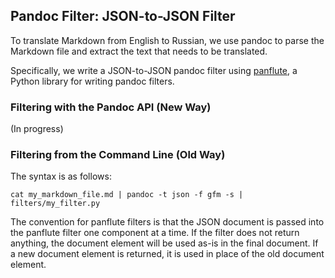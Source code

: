 ## Pandoc Filter: JSON-to-JSON Filter

To translate Markdown from English to Russian,
we use pandoc to parse the Markdown file and 
extract the text that needs to be translated.

Specifically, we write a JSON-to-JSON pandoc filter
using [panflute](http://scorreia.com/software/panflute/index.html),
a Python library for writing pandoc filters.

### Filtering with the Pandoc API (New Way)

(In progress)

### Filtering from the Command Line (Old Way)

The syntax is as follows:

```text
cat my_markdown_file.md | pandoc -t json -f gfm -s | filters/my_filter.py
```

The convention for panflute filters is that the JSON document
is passed into the panflute filter one component at a time.
If the filter does not return anything, the document element
will be used as-is in the final document. If a new document
element is returned, it is used in place of the old 
document element.



